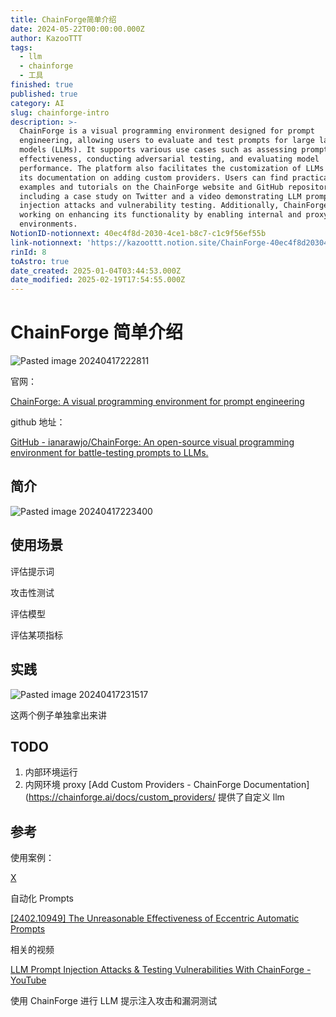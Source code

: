 ```yaml
---
title: ChainForge简单介绍
date: 2024-05-22T00:00:00.000Z
author: KazooTTT
tags:
  - llm
  - chainforge
  - 工具
finished: true
published: true
category: AI
slug: chainforge-intro
description: >-
  ChainForge is a visual programming environment designed for prompt
  engineering, allowing users to evaluate and test prompts for large language
  models (LLMs). It supports various use cases such as assessing prompt
  effectiveness, conducting adversarial testing, and evaluating model
  performance. The platform also facilitates the customization of LLMs through
  its documentation on adding custom providers. Users can find practical
  examples and tutorials on the ChainForge website and GitHub repository,
  including a case study on Twitter and a video demonstrating LLM prompt
  injection attacks and vulnerability testing. Additionally, ChainForge is
  working on enhancing its functionality by enabling internal and proxy network
  environments.
NotionID-notionnext: 40ec4f8d-2030-4ce1-b8c7-c1c9f56ef55b
link-notionnext: 'https://kazoottt.notion.site/ChainForge-40ec4f8d20304ce1b8c7c1c9f56ef55b'
rinId: 8
toAstro: true
date_created: 2025-01-04T03:44:53.000Z
date_modified: 2025-02-19T17:54:55.000Z
---
```


# ChainForge 简单介绍

![Pasted image 20240417222811](<https://pictures.kazoottt.top/2024/05/20240522-c31876b89dcb822e411af1ef7992eb49.png>)

官网：

[ChainForge: A visual programming environment for prompt engineering](<https://chainforge.ai/>)

github 地址：

[GitHub - ianarawjo/ChainForge: An open-source visual programming environment for battle-testing prompts to LLMs.](<https://github.com/ianarawjo/ChainForge>)

## 简介

![Pasted image 20240417223400](<https://pictures.kazoottt.top/2024/05/20240522-a9e96bff073602718c11943e61bcf758.png>)

## 使用场景

评估提示词

攻击性测试

评估模型

评估某项指标

## 实践

![Pasted image 20240417231517](<https://pictures.kazoottt.top/2024/05/20240522-5fea389ac9bca4a43c076dc442d374e6.png>)

这两个例子单独拿出来讲

## TODO

1. 内部环境运行
2. 内网环境 proxy [Add Custom Providers - ChainForge Documentation](<https://chainforge.ai/docs/custom_providers/> 提供了自定义 llm

## 参考

使用案例：

[X](<https://twitter.com/9hills/status/1772467763165958602>)

自动化 Prompts

[\[2402.10949\] The Unreasonable Effectiveness of Eccentric Automatic Prompts](<https://arxiv.org/abs/2402.10949>)

相关的视频

[LLM Prompt Injection Attacks & Testing Vulnerabilities With ChainForge - YouTube](<https://www.youtube.com/watch?v=x1_uEnoxvNs>)

使用 ChainForge 进行 LLM 提示注入攻击和漏洞测试
